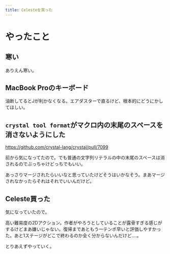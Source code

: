 ```yaml
---
title: Celesteを買った
---
```


# やったこと

## 寒い

ありえん寒い。

## MacBook Proのキーボード

油断してるとJが利かなくなる。エアダスターで直るけど、根本的にどうにかしてほしい。

## `crystal tool format`がマクロ内の末尾のスペースを消さないようにした

https://github.com/crystal-lang/crystal/pull/7099

前から気になってたので。でも普通の文字列リテラルの中の末尾のスペースは消されるのでぶっちゃけどっちでもいい。

あっさりマージされたらいいなと思っていたけどそうはいかなそう。まあマージされなかったらそれはそれでいいんだけど。

## Celeste買った

気になっていたので。

高い難易度の2Dアクション。作者がやろうとしていることが露骨すぎる感じがするけどまあ嫌いじゃない。復帰まであともう一テンポ早いと評価しやすかった。あと1ステージがどこで終わるのか全く分からないんだけど‥‥。

とりあえずやっていく。
